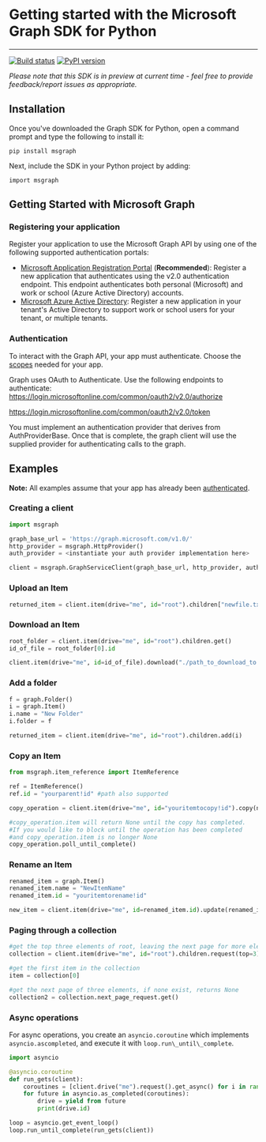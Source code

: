 # Getting started with the Microsoft Graph SDK for Python

------------------------------------------------------------------------
[![Build status](https://ci.appveyor.com/api/projects/status/x1cjahp817w6r455?svg=true)](https://ci.appveyor.com/project/OneDrive/vroom-client-python)
[![PyPI version](https://badge.fury.io/py/msgraph.svg)](https://badge.fury.io/py/msgraph)

*Please note that this SDK is in preview at current time -  feel free to provide feedback/report issues as appropriate.*

## Installation

Once you've downloaded the Graph SDK for Python, open a command prompt and type the following to install it:

<pre><code>pip install msgraph</code></pre>

Next, include the SDK in your Python project by adding:

<pre><code>import msgraph</code></pre>

## Getting Started with Microsoft Graph

### Registering your application

Register your application to use the Microsoft Graph API by using one of the following
supported authentication portals:

* [Microsoft Application Registration Portal](https://apps.dev.microsoft.com) (**Recommended**):
  Register a new application that authenticates using the v2.0 authentication endpoint. This endpoint authenticates both personal (Microsoft) and work or school (Azure Active Directory) accounts.
* [Microsoft Azure Active Directory](https://manage.windowsazure.com): Register
  a new application in your tenant's Active Directory to support work or school
  users for your tenant, or multiple tenants.

### Authentication

To interact with the Graph API, your app must authenticate. Choose the [scopes](https://developer.microsoft.com/en-us/graph/docs/concepts/permissions_reference) needed for your app.

Graph uses OAuth to Authenticate. Use the following endpoints to authenticate:
https://login.microsoftonline.com/common/oauth2/v2.0/authorize

https://login.microsoftonline.com/common/oauth2/v2.0/token

You must implement an authentication provider that derives from AuthProviderBase. Once that is complete, the graph client will use the supplied provider for authenticating calls to the graph.

## Examples

**Note:** All examples assume that your app has already been
[authenticated](#authentication).

### Creating a client

```python
import msgraph

graph_base_url = 'https://graph.microsoft.com/v1.0/'
http_provider = msgraph.HttpProvider()
auth_provider = <instantiate your auth provider implementation here>

client = msgraph.GraphServiceClient(graph_base_url, http_provider, auth_provider)
```

### Upload an Item

```python
returned_item = client.item(drive="me", id="root").children["newfile.txt"].upload("./path_to_file.txt")
```

### Download an Item

```python
root_folder = client.item(drive="me", id="root").children.get()
id_of_file = root_folder[0].id

client.item(drive="me", id=id_of_file).download("./path_to_download_to.txt")
```

### Add a folder

```python
f = graph.Folder()
i = graph.Item()
i.name = "New Folder"
i.folder = f

returned_item = client.item(drive="me", id="root").children.add(i)
```

### Copy an Item

```python
from msgraph.item_reference import ItemReference

ref = ItemReference()
ref.id = "yourparent!id" #path also supported

copy_operation = client.item(drive="me", id="youritemtocopy!id").copy(name="new copied name", parent_reference=ref).post()

#copy_operation.item will return None until the copy has completed.
#If you would like to block until the operation has been completed
#and copy_operation.item is no longer None
copy_operation.poll_until_complete()

```

### Rename an Item

```python
renamed_item = graph.Item()
renamed_item.name = "NewItemName"
renamed_item.id = "youritemtorename!id"

new_item = client.item(drive="me", id=renamed_item.id).update(renamed_item)
```

### Paging through a collection

```python
#get the top three elements of root, leaving the next page for more elements
collection = client.item(drive="me", id="root").children.request(top=3).get()

#get the first item in the collection
item = collection[0]

#get the next page of three elements, if none exist, returns None
collection2 = collection.next_page_request.get()
```

### Async operations

For async operations, you create an `asyncio.coroutine` which
implements `asyncio.ascompleted`, and execute it with
`loop.run\_until\_complete`.

```python
import asyncio

@asyncio.coroutine
def run_gets(client):
    coroutines = [client.drive("me").request().get_async() for i in range(3)]
    for future in asyncio.as_completed(coroutines):
        drive = yield from future
        print(drive.id)

loop = asyncio.get_event_loop()
loop.run_until_complete(run_gets(client))   
```
